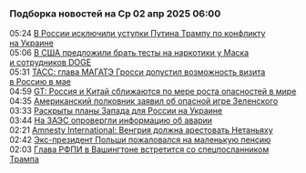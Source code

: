 <h3>Подборка новостей на Ср 02 апр 2025 06:00</h3><!--2025-04-02 05:24:05-->
<div class="rssn table">
  <span class="smaller gray hspace">05:24</span> <a class="nodecor" href="https://news.rambler.ru/world/54444564-v-rossii-isklyuchili-ustupki-putina-trampu-po-konfliktu-na-ukraine/">В России исключили уступки Путина Трампу по конфликту на Украине</a>
</div>
<div class="rssn table">
  <span class="smaller gray hspace">05:06</span> <a class="nodecor" href="https://news.rambler.ru/world/54444527-v-ssha-predlozhili-brat-testy-na-narkotiki-u-maska-i-sotrudnikov-doge/">В США предложили брать тесты на наркотики у Маска и сотрудников DOGE</a>
</div>
<div class="rssn table">
  <span class="smaller gray hspace">05:31</span> <a class="nodecor" href="https://news.rambler.ru/world/54444521-tass-glava-magate-grossi-dopustil-vozmozhnost-vizita-v-rossiyu-v-mae/">ТАСС: глава МАГАТЭ Гросси допустил возможность визита в Россию в мае</a>
</div>
<div class="rssn table">
  <span class="smaller gray hspace">04:59</span> <a class="nodecor" href="https://news.rambler.ru/world/54444517-gt-rossiya-i-kitay-sblizhayutsya-po-mere-rosta-opasnostey-v-mire/">GT: Россия и Китай сближаются по мере роста опасностей в мире</a>
</div>
<div class="rssn table">
  <span class="smaller gray hspace">04:35</span> <a class="nodecor" href="https://news.rambler.ru/world/54444489-amerikanskiy-polkovnik-zayavil-ob-opasnoy-igre-zelenskogo/">Американский полковник заявил об опасной игре Зеленского</a>
</div>
<div class="rssn table">
  <span class="smaller gray hspace">03:33</span> <a class="nodecor" href="https://news.rambler.ru/world/54444442-raskryty-plany-zapada-dlya-rossii-na-ukraine/">Раскрыты планы Запада для России на Украине</a>
</div>
<div class="rssn table">
  <span class="smaller gray hspace">03:44</span> <a class="nodecor" href="https://news.rambler.ru/world/54443558-na-zaes-oprovergli-informatsiyu-ob-avarii/">На ЗАЭС опровергли информацию об аварии</a>
</div>
<div class="rssn table">
  <span class="smaller gray hspace">02:21</span> <a class="nodecor" href="https://news.rambler.ru/world/54444399-amnesty-international-vengriya-dolzhna-arestovat-netanyahu/">Amnesty International: Венгрия должна арестовать Нетаньяху</a>
</div>
<div class="rssn table">
  <span class="smaller gray hspace">02:42</span> <a class="nodecor" href="https://news.rambler.ru/world/54439265-eks-prezident-polshi-pozhalovalsya-na-malenkuyu-pensiyu/">Экс-президент Польши пожаловался на маленькую пенсию</a>
</div>
<div class="rssn table">
  <span class="smaller gray hspace">02:03</span> <a class="nodecor" href="https://news.rambler.ru/world/54444368-glava-rfpi-v-vashingtone-vstretitsya-so-spetsposlannikom-trampa/">Глава РФПИ в Вашингтоне встретится со спецпосланником Трампа</a>
</div>